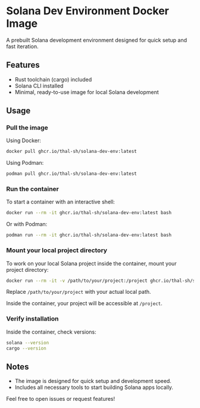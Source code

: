# Solana Dev Environment Docker Image
A prebuilt Solana development environment designed for quick setup and fast iteration.

## Features
- Rust toolchain (cargo) included  
- Solana CLI installed  
- Minimal, ready-to-use image for local Solana development

## Usage

### Pull the image
Using Docker:
```bash
docker pull ghcr.io/thal-sh/solana-dev-env:latest
```
Using Podman:
```bash
podman pull ghcr.io/thal-sh/solana-dev-env:latest
```

### Run the container
To start a container with an interactive shell:
```bash
docker run --rm -it ghcr.io/thal-sh/solana-dev-env:latest bash
```
Or with Podman:
```bash
podman run --rm -it ghcr.io/thal-sh/solana-dev-env:latest bash
```

### Mount your local project directory
To work on your local Solana project inside the container, mount your project directory:
```bash
docker run --rm -it -v /path/to/your/project:/project ghcr.io/thal-sh/solana-dev-env:latest bash
```
Replace `/path/to/your/project` with your actual local path.

Inside the container, your project will be accessible at `/project`.

### Verify installation
Inside the container, check versions:
```bash
solana --version
cargo --version
```

## Notes
- The image is designed for quick setup and development speed.
- Includes all necessary tools to start building Solana apps locally.

Feel free to open issues or request features!
